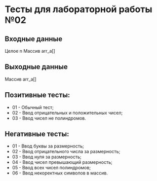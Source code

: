 # Тесты для лабораторной работы №02

## Входные данные
Целое n
Массив arr_a[]

## Выходные данные
Массив arr_a[]

## Позитивные тесты:
- 01 - Обычный тест;
- 02 - Ввод отрицательных и положительных чисел;
- 03 - Ввод чисел не полиндромов.

## Негативные тесты:
- 01 - Ввод буквы за размерность;
- 02 - Ввод отрицательного числа за размерность;
- 03 - Ввод нуля за размерность;
- 04 - Ввод чисел превышающий размерность;
- 05 - Ввод всех чисел полиндромов;
- 06 - Ввод некоректных символов в массив.